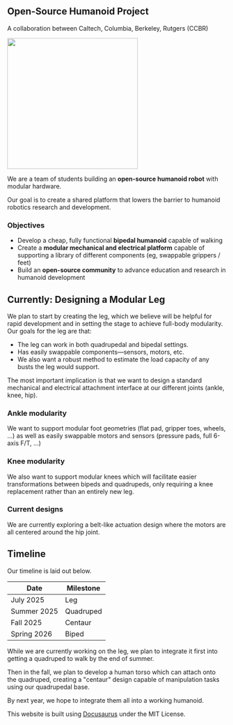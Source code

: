 ## Open-Source Humanoid Project
A collaboration between Caltech, Columbia, Berkeley, Rutgers (CCBR)

<img src="https://github.com/user-attachments/assets/38926b09-3791-4f6d-ab38-10d959024f7e" width="300" />

We are a team of students building an **open-source humanoid robot** with modular hardware. 

Our goal is to create a shared platform that lowers the barrier to humanoid robotics research and development.

### Objectives
- Develop a cheap, fully functional **bipedal humanoid** capable of walking
- Create a **modular mechanical and electrical platform** capable of supporting a library of different components (eg, swappable grippers / feet)
- Build an **open-source community** to advance education and research in humanoid development

## Currently: Designing a Modular Leg
We plan to start by creating the leg, which we believe will be helpful for rapid development and in setting the stage to achieve full-body modularity. Our goals for the leg are that:
- The leg can work in both quadrupedal and bipedal settings.
- Has easily swappable components—sensors, motors, etc.
- We also want a robust method to estimate the load capacity of any busts the leg would support.

The most important implication is that we want to design a standard mechanical and electrical attachment interface at our different joints (ankle, knee, hip).

### Ankle modularity
We want to support modular foot geometries (flat pad, gripper toes, wheels, ...) as well as easily swappable motors and sensors (pressure pads, full 6-axis F/T, ...)

### Knee modularity
We also want to support modular knees which will facilitate easier transformations between bipeds and quadrupeds, only requiring a knee replacement rather than an entirely new leg.

### Current designs
We are currently exploring a belt-like actuation design where the motors are all centered around the hip joint. 

## Timeline
Our timeline is laid out below.

| Date        | Milestone |
| ----------- | --------- |
| July 2025   | Leg       |
| Summer 2025 | Quadruped |
| Fall 2025   | Centaur   |
| Spring 2026 | Biped     |

While we are currently working on the leg, we plan to integrate it first into getting a quadruped to walk by the end of summer.

Then in the fall, we plan to develop a human torso which can attach onto the quadruped, creating a "centaur" design capable of manipulation tasks using our quadrupedal base. 

By next year, we hope to integrate them all into a working humanoid.

This website is built using [Docusaurus](https://docusaurus.io/) under the MIT License.
